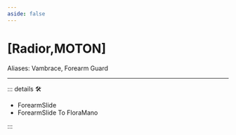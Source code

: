 ```yaml
---
aside: false
---
```

# <py>[Radior,MOTON]</py>

Aliases: Vambrace, Forearm Guard

---

<!-- =================================================== -->
<!-- =================================================== -->
<!-- =================================================== -->
<!-- =================================================== -->
<!-- =================================================== -->
::: details 🛠

- ForearmSlide
- ForearmSlide To FloraMano

:::
